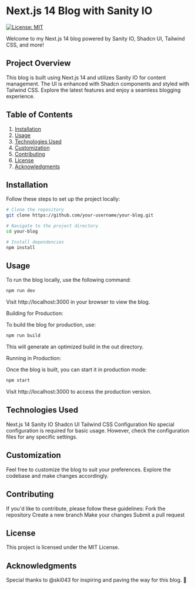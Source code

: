 # Next.js 14 Blog with Sanity IO

[![License: MIT](https://img.shields.io/badge/License-MIT-yellow.svg)](https://opensource.org/licenses/MIT)

Welcome to my Next.js 14 blog powered by Sanity IO, Shadcn UI, Tailwind CSS, and more!

## Project Overview

This blog is built using Next.js 14 and utilizes Sanity IO for content management. The UI is enhanced with Shadcn components and styled with Tailwind CSS. Explore the latest features and enjoy a seamless blogging experience.

## Table of Contents

1. [Installation](#installation)
2. [Usage](#usage)
3. [Technologies Used](#technologies-used)
4. [Customization](#customization)
5. [Contributing](#contributing)
6. [License](#license)
7. [Acknowledgments](#acknowledgments)

## Installation

Follow these steps to set up the project locally:

```bash
# Clone the repository
git clone https://github.com/your-username/your-blog.git

# Navigate to the project directory
cd your-blog

# Install dependencies
npm install
```

## Usage

To run the blog locally, use the following command:

```bash
npm run dev
```

Visit http://localhost:3000 in your browser to view the blog.


Building for Production:

To build the blog for production, use:

```bash
npm run build
```

This will generate an optimized build in the out directory.

Running in Production:

Once the blog is built, you can start it in production mode:

```bash
npm start
```

Visit http://localhost:3000 to access the production version.

## Technologies Used

Next.js 14
Sanity IO
Shadcn UI
Tailwind CSS
Configuration
No special configuration is required for basic usage. However, check the configuration files for any specific settings.

## Customization

Feel free to customize the blog to suit your preferences.
Explore the codebase and make changes accordingly.

## Contributing

If you'd like to contribute, please follow these guidelines:
Fork the repository
Create a new branch
Make your changes
Submit a pull request

## License
This project is licensed under the MIT License.

## Acknowledgments

Special thanks to @ski043 for inspiring and paving the way for this blog. 🙌
